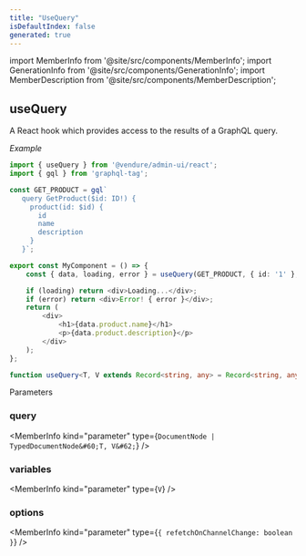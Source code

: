 ```yaml
---
title: "UseQuery"
isDefaultIndex: false
generated: true
---
```

<!-- This file was generated from the Vendure source. Do not modify. Instead, re-run the "docs:build" script -->
import MemberInfo from '@site/src/components/MemberInfo';
import GenerationInfo from '@site/src/components/GenerationInfo';
import MemberDescription from '@site/src/components/MemberDescription';


## useQuery

<GenerationInfo sourceFile="packages/admin-ui/src/lib/react/src/react-hooks/use-query.ts" sourceLine="43" packageName="@vendure/admin-ui" />

A React hook which provides access to the results of a GraphQL query.

*Example*

```ts
import { useQuery } from '@vendure/admin-ui/react';
import { gql } from 'graphql-tag';

const GET_PRODUCT = gql`
   query GetProduct($id: ID!) {
     product(id: $id) {
       id
       name
       description
     }
   }`;

export const MyComponent = () => {
    const { data, loading, error } = useQuery(GET_PRODUCT, { id: '1' }, { refetchOnChannelChange: true });

    if (loading) return <div>Loading...</div>;
    if (error) return <div>Error! { error }</div>;
    return (
        <div>
            <h1>{data.product.name}</h1>
            <p>{data.product.description}</p>
        </div>
    );
};
```

```ts title="Signature"
function useQuery<T, V extends Record<string, any> = Record<string, any>>(query: DocumentNode | TypedDocumentNode<T, V>, variables?: V, options: { refetchOnChannelChange: boolean } = { refetchOnChannelChange: false }): void
```
Parameters

### query

<MemberInfo kind="parameter" type={`DocumentNode | TypedDocumentNode&#60;T, V&#62;`} />

### variables

<MemberInfo kind="parameter" type={`V`} />

### options

<MemberInfo kind="parameter" type={`{ refetchOnChannelChange: boolean }`} />

